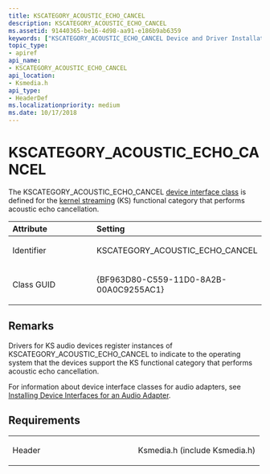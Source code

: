 ```yaml
---
title: KSCATEGORY_ACOUSTIC_ECHO_CANCEL
description: KSCATEGORY_ACOUSTIC_ECHO_CANCEL
ms.assetid: 91440365-be16-4d98-aa91-e186b9ab6359
keywords: ["KSCATEGORY_ACOUSTIC_ECHO_CANCEL Device and Driver Installation"]
topic_type:
- apiref
api_name:
- KSCATEGORY_ACOUSTIC_ECHO_CANCEL
api_location:
- Ksmedia.h
api_type:
- HeaderDef
ms.localizationpriority: medium
ms.date: 10/17/2018
---
```


# KSCATEGORY_ACOUSTIC_ECHO_CANCEL


The KSCATEGORY_ACOUSTIC_ECHO_CANCEL [device interface class](https://docs.microsoft.com/windows-hardware/drivers/install/device-interface-classes) is defined for the [kernel streaming](https://docs.microsoft.com/windows-hardware/drivers/stream/streaming-minidrivers2) (KS) functional category that performs acoustic echo cancellation.

<table>
<colgroup>
<col width="50%" />
<col width="50%" />
</colgroup>
<thead>
<tr class="header">
<th align="left">Attribute</th>
<th align="left">Setting</th>
</tr>
</thead>
<tbody>
<tr class="odd">
<td align="left"><p>Identifier</p></td>
<td align="left"><p>KSCATEGORY_ACOUSTIC_ECHO_CANCEL</p></td>
</tr>
<tr class="even">
<td align="left"><p>Class GUID</p></td>
<td align="left"><p>{BF963D80-C559-11D0-8A2B-00A0C9255AC1}</p></td>
</tr>
</tbody>
</table>

 

Remarks
-------

Drivers for KS audio devices register instances of KSCATEGORY_ACOUSTIC_ECHO_CANCEL to indicate to the operating system that the devices support the KS functional category that performs acoustic echo cancellation.

For information about device interface classes for audio adapters, see [Installing Device Interfaces for an Audio Adapter](https://docs.microsoft.com/windows-hardware/drivers/audio/installing-device-interfaces-for-an-audio-adapter).

Requirements
------------

<table>
<colgroup>
<col width="50%" />
<col width="50%" />
</colgroup>
<tbody>
<tr class="odd">
<td align="left"><p>Header</p></td>
<td align="left">Ksmedia.h (include Ksmedia.h)</td>
</tr>
</tbody>
</table>

 

 





